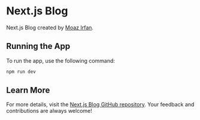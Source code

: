 # Next.js Blog

Next.js Blog created by [Moaz Irfan](https://moazirfan.com).

## Running the App

To run the app, use the following command:

```sh
npm run dev
```

## Learn More

For more details, visit the [Next.js Blog GitHub repository](https://github.com/MoazIrfan/Next.js-Blog). Your feedback and contributions are always welcome!
